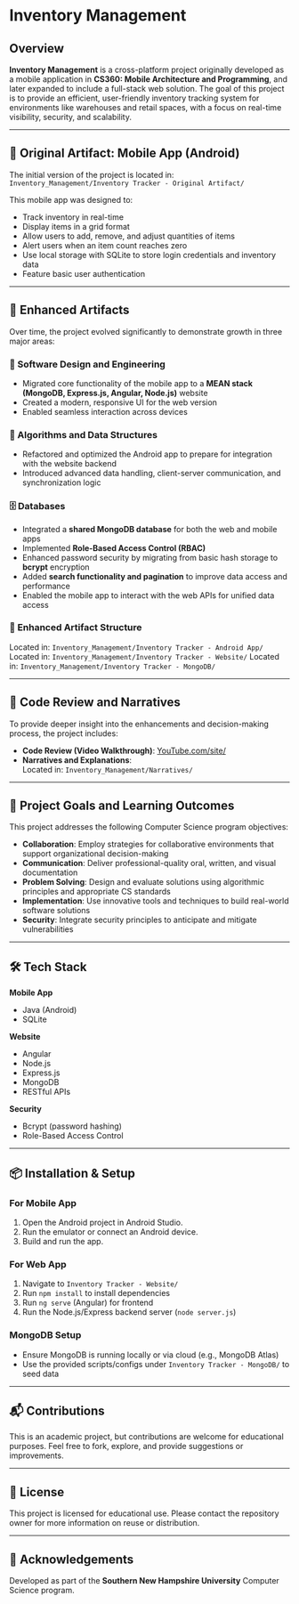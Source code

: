 # Inventory Management

## Overview

**Inventory Management** is a cross-platform project originally developed as a mobile application in **CS360: Mobile Architecture and Programming**, and later expanded to include a full-stack web solution. The goal of this project is to provide an efficient, user-friendly inventory tracking system for environments like warehouses and retail spaces, with a focus on real-time visibility, security, and scalability.

---

## 📱 Original Artifact: Mobile App (Android)

The initial version of the project is located in:  
`Inventory_Management/Inventory Tracker - Original Artifact/`

This mobile app was designed to:
- Track inventory in real-time
- Display items in a grid format
- Allow users to add, remove, and adjust quantities of items
- Alert users when an item count reaches zero
- Use local storage with SQLite to store login credentials and inventory data
- Feature basic user authentication

---

## 🚀 Enhanced Artifacts

Over time, the project evolved significantly to demonstrate growth in three major areas:

### 🔧 Software Design and Engineering
- Migrated core functionality of the mobile app to a **MEAN stack (MongoDB, Express.js, Angular, Node.js)** website  
- Created a modern, responsive UI for the web version  
- Enabled seamless interaction across devices

### 🧠 Algorithms and Data Structures
- Refactored and optimized the Android app to prepare for integration with the website backend  
- Introduced advanced data handling, client-server communication, and synchronization logic

### 🗄️ Databases
- Integrated a **shared MongoDB database** for both the web and mobile apps  
- Implemented **Role-Based Access Control (RBAC)**  
- Enhanced password security by migrating from basic hash storage to **bcrypt** encryption  
- Added **search functionality and pagination** to improve data access and performance  
- Enabled the mobile app to interact with the web APIs for unified data access

### 📁 Enhanced Artifact Structure
 Located in: `Inventory_Management/Inventory Tracker - Android App/`
 Located in: `Inventory_Management/Inventory Tracker - Website/`
 Located in: `Inventory_Management/Inventory Tracker - MongoDB/`

---

## 🎥 Code Review and Narratives

To provide deeper insight into the enhancements and decision-making process, the project includes:

- **Code Review (Video Walkthrough)**: [YouTube.com/site/](https://youtube.com/site/)  
- **Narratives and Explanations**:  
  Located in: `Inventory_Management/Narratives/`

---

## 🎯 Project Goals and Learning Outcomes

This project addresses the following Computer Science program objectives:

- **Collaboration**: Employ strategies for collaborative environments that support organizational decision-making  
- **Communication**: Deliver professional-quality oral, written, and visual documentation  
- **Problem Solving**: Design and evaluate solutions using algorithmic principles and appropriate CS standards  
- **Implementation**: Use innovative tools and techniques to build real-world software solutions  
- **Security**: Integrate security principles to anticipate and mitigate vulnerabilities

---

## 🛠️ Tech Stack

**Mobile App**
- Java (Android)
- SQLite

**Website**
- Angular
- Node.js
- Express.js
- MongoDB
- RESTful APIs

**Security**
- Bcrypt (password hashing)
- Role-Based Access Control

---

## 📦 Installation & Setup

### For Mobile App
1. Open the Android project in Android Studio.
2. Run the emulator or connect an Android device.
3. Build and run the app.

### For Web App
1. Navigate to `Inventory Tracker - Website/`
2. Run `npm install` to install dependencies
3. Run `ng serve` (Angular) for frontend
4. Run the Node.js/Express backend server (`node server.js`)

### MongoDB Setup
- Ensure MongoDB is running locally or via cloud (e.g., MongoDB Atlas)
- Use the provided scripts/configs under `Inventory Tracker - MongoDB/` to seed data

---

## 📬 Contributions

This is an academic project, but contributions are welcome for educational purposes. Feel free to fork, explore, and provide suggestions or improvements.

---

## 📄 License

This project is licensed for educational use. Please contact the repository owner for more information on reuse or distribution.

---

## 🙌 Acknowledgements

Developed as part of the **Southern New Hampshire University** Computer Science program. 
